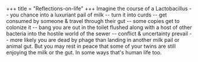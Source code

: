 +++
title = "Reflections-on-life"
+++
Imagine the course of a Lactobacillus -- you chance into a luxuriant pail of milk -- turn it into curds -- get consumed by someone & travel through their gut -- some copies get to colonize it -- bang you are out in the toilet flushed along with a host of other bacteria into the hostile world of the sewer -- conflict & uncertainty prevail -- more likely you are dead by phage than landing in another milk pail or animal gut. But you may rest in peace that some of your twins are still enjoying the milk or the gut. In some ways that's human life too.
